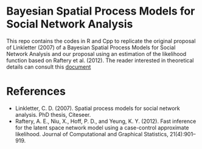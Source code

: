 # Bayesian Spatial Process Models for Social Network Analysis
This repo contains the codes in R and Cpp to replicate the original proposal of Linkletter (2007) of a Bayesian Spatial Process Models for Social Network Analysis and our proposal using an estimation of the likelihood function based on Raftery et al. (2012). The reader interested in theoretical details can consult this [document](https://repositorio.unal.edu.co/handle/unal/82234)


# References
* Linkletter, C. D. (2007). Spatial process models for social network analysis. PhD thesis, Citeseer.
* Raftery, A. E., Niu, X., Hoff, P. D., and Yeung, K. Y. (2012). Fast inference for the latent space network model using a case-control approximate likelihood. Journal
of Computational and Graphical Statistics, 21(4):901–919.
